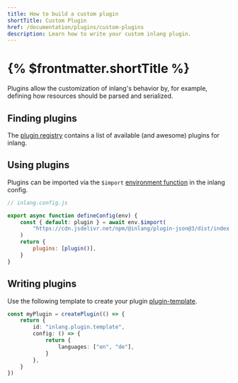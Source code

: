 ```yaml
---
title: How to build a custom plugin
shortTitle: Custom Plugin
href: /documentation/plugins/custom-plugins
description: Learn how to write your custom inlang plugin.
---
```


# {% $frontmatter.shortTitle %}

Plugins allow the customization of inlang's behavior by, for example, defining how resources should be parsed and serialized.

## Finding plugins

The [plugin registry](/documentation/plugins/registry) contains a list of available (and awesome) plugins for inlang.

## Using plugins

Plugins can be imported via the `$import` [environment function](/documentation/inlang-environment) in the inlang config.

```js
// inlang.config.js

export async function defineConfig(env) {
	const { default: plugin } = await env.$import(
		"https://cdn.jsdelivr.net/npm/@inlang/plugin-json@3/dist/index.js",
	)
	return {
		plugins: [plugin()],
	}
}
```

## Writing plugins

Use the following template to create your plugin [plugin-template](https://github.com/inlang/plugin-template).

```ts
const myPlugin = createPlugin(() => {
	return {
		id: "inlang.plugin.template",
		config: () => {
			return {
				languages: ["en", "de"],
			}
		},
	}
})
```
